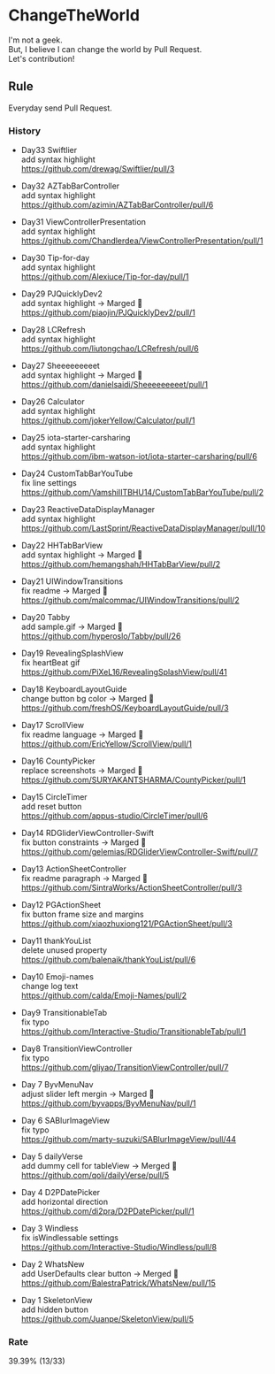 # ChangeTheWorld
I'm not a geek.  
But, I believe I can change the world by Pull Request.  
Let's contribution!

## Rule
Everyday send Pull Request.

### History
* Day33 Swiftlier  
add syntax highlight   
https://github.com/drewag/Swiftlier/pull/3

* Day32 AZTabBarController  
add syntax highlight   
https://github.com/azimin/AZTabBarController/pull/6

* Day31 ViewControllerPresentation  
add syntax highlight   
https://github.com/Chandlerdea/ViewControllerPresentation/pull/1

* Day30 Tip-for-day  
add syntax highlight   
https://github.com/Alexiuce/Tip-for-day/pull/1

* Day29 PJQuicklyDev2  
add syntax highlight -> Marged 🎉    
https://github.com/piaojin/PJQuicklyDev2/pull/1

* Day28 LCRefresh  
add syntax highlight   
https://github.com/liutongchao/LCRefresh/pull/6

* Day27 Sheeeeeeeeet  
add syntax highlight -> Marged 🎉    
https://github.com/danielsaidi/Sheeeeeeeeet/pull/1

* Day26 Calculator  
add syntax highlight    
https://github.com/jokerYellow/Calculator/pull/1

* Day25 iota-starter-carsharing  
add syntax highlight    
https://github.com/ibm-watson-iot/iota-starter-carsharing/pull/6

* Day24 CustomTabBarYouTube  
fix line settings  
https://github.com/VamshiIITBHU14/CustomTabBarYouTube/pull/2

* Day23 ReactiveDataDisplayManager  
add syntax highlight  
https://github.com/LastSprint/ReactiveDataDisplayManager/pull/10

* Day22 HHTabBarView  
add syntax highlight -> Marged 🎉  
https://github.com/hemangshah/HHTabBarView/pull/2  

* Day21 UIWindowTransitions  
fix readme -> Marged 🎉  
https://github.com/malcommac/UIWindowTransitions/pull/2  

* Day20 Tabby  
add sample.gif -> Marged 🎉  
https://github.com/hyperoslo/Tabby/pull/26

* Day19 RevealingSplashView  
fix heartBeat gif  
https://github.com/PiXeL16/RevealingSplashView/pull/41

* Day18 KeyboardLayoutGuide  
change button bg color -> Marged 🎉   
https://github.com/freshOS/KeyboardLayoutGuide/pull/3

* Day17 ScrollView  
fix readme language -> Marged 🎉   
https://github.com/EricYellow/ScrollView/pull/1

* Day16 CountyPicker  
replace screenshots -> Marged 🎉  
https://github.com/SURYAKANTSHARMA/CountyPicker/pull/1 

* Day15 CircleTimer  
add reset button  
https://github.com/appus-studio/CircleTimer/pull/6

* Day14 RDGliderViewController-Swift   
fix button constraints -> Marged 🎉  
https://github.com/gelemias/RDGliderViewController-Swift/pull/7

* Day13 ActionSheetController  
fix readme paragraph -> Marged 🎉  
https://github.com/SintraWorks/ActionSheetController/pull/3

* Day12 PGActionSheet  
fix button frame size and margins  
https://github.com/xiaozhuxiong121/PGActionSheet/pull/3

* Day11 thankYouList  
delete unused property  
https://github.com/balenaik/thankYouList/pull/6

* Day10 Emoji-names  
change log text  
https://github.com/calda/Emoji-Names/pull/2

* Day9 TransitionableTab  
fix typo  
https://github.com/Interactive-Studio/TransitionableTab/pull/1

* Day8 TransitionViewController  
fix typo  
https://github.com/gliyao/TransitionViewController/pull/7

* Day 7 ByvMenuNav  
adjust slider left mergin -> Marged 🎉  
https://github.com/byvapps/ByvMenuNav/pull/1

* Day 6 SABlurImageView  
fix typo  
https://github.com/marty-suzuki/SABlurImageView/pull/44

* Day 5 dailyVerse  
add dummy cell for tableView -> Merged 🎉  
https://github.com/qoli/dailyVerse/pull/5

* Day 4 D2PDatePicker  
add horizontal direction  
https://github.com/di2pra/D2PDatePicker/pull/1

* Day 3 Windless  
fix isWindlessable settings  
https://github.com/Interactive-Studio/Windless/pull/8

* Day 2 WhatsNew  
add UserDefaults clear button -> Merged 🎉  
https://github.com/BalestraPatrick/WhatsNew/pull/15

* Day 1 SkeletonView  
add hidden button  
https://github.com/Juanpe/SkeletonView/pull/5

### Rate
39.39% (13/33)
